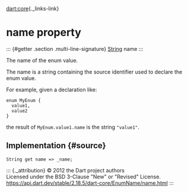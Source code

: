[dart:core](../../dart-core/dart-core-library){._links-link}

name property
=============

::: {#getter .section .multi-line-signature}
[String](../string-class) name
:::

The name of the enum value.

The name is a string containing the source identifier used to declare
the enum value.

For example, given a declaration like:

``` {.language-dart data-language="dart"}
enum MyEnum {
  value1,
  value2
}
```

the result of `MyEnum.value1.name` is the string `"value1"`.

Implementation {#source}
--------------

``` {.language-dart data-language="dart"}
String get name => _name;
```

::: {._attribution}
© 2012 the Dart project authors\
Licensed under the BSD 3-Clause \"New\" or \"Revised\" License.\
<https://api.dart.dev/stable/2.18.5/dart-core/EnumName/name.html>
:::
